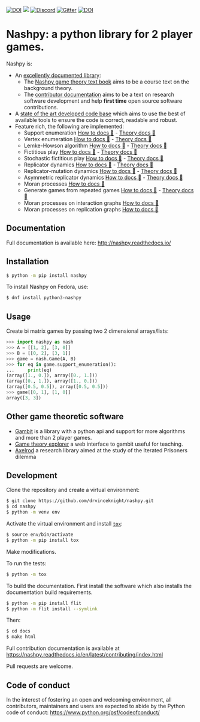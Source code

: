 [![DOI](https://zenodo.org/badge/DOI/10.5281/zenodo.596758.svg)](https://doi.org/10.5281/zenodo.596758)
![](https://github.com/drvinceknight/Nashpy/workflows/CI/badge.svg)
[![Discord](https://img.shields.io/discord/753185848337367060?label=Discord)](https://discord.gg/wZsv6s8TTB)
[![Gitter](https://badges.gitter.im/drvinceknight/Nashpy.svg)](https://gitter.im/drvinceknight/Nashpy?utm_source=badge&utm_medium=badge&utm_campaign=pr-badge)
[![DOI](http://joss.theoj.org/papers/10.21105/joss.00904/status.svg)](https://doi.org/10.21105/joss.00904)

# Nashpy: a python library for 2 player games.

Nashpy is:

- An [excellently documented library](https://nashpy.readthedocs.io/en/stable/):
  - The [Nashpy game theory text book](https://nashpy.readthedocs.io/en/stable/text-book/index.html) aims
    to be a course text on the background theory.
  - The [contributor
    documentation](https://nashpy.readthedocs.io/en/stable/contributing/index.html)
    aims to be a text on research software development and help **first time** open
    source software contributions.
- A [state of the art developed code
  base](https://nashpy.readthedocs.io/en/stable/contributing/index.html) which
  aims to use the best of available tools to ensure the code is correct,
  readable and robust.
- Feature rich, the following are implemented:
  - Support enumeration [How to docs 🐍](https://nashpy.readthedocs.io/en/stable/how-to/solve-with-support-enumeration.html) - [Theory docs 📘](https://nashpy.readthedocs.io/en/stable/text-book/support-enumeration.html)
  - Vertex enumeration [How to docs 🐍](https://nashpy.readthedocs.io/en/stable/how-to/solve-with-vertex-enumeration.html) - [Theory docs 📘](https://nashpy.readthedocs.io/en/stable/text-book/vertex-enumeration.html)
  - Lemke-Howson algorithm [How to docs 🐍](https://nashpy.readthedocs.io/en/stable/how-to/solve-with-lemke-howson.html) - [Theory docs 📘](https://nashpy.readthedocs.io/en/stable/text-book/lemke-howson.html)
  - Fictitious play [How to docs 🐍](https://nashpy.readthedocs.io/en/stable/how-to/use-fictitious-play.html) - [Theory docs 📘](https://nashpy.readthedocs.io/en/stable/text-book/fictitious-play.html)
  - Stochastic fictitious play [How to docs 🐍](https://nashpy.readthedocs.io/en/stable/how-to/use-stochastic-fictitious-play.html) - [Theory docs 📘](https://nashpy.readthedocs.io/en/stable/text-book/stochastic-fictitious-play.html)
  - Replicator dynamics [How to docs 🐍](https://nashpy.readthedocs.io/en/stable/how-to/use-replicator-dynamics.html) - [Theory docs 📘](https://nashpy.readthedocs.io/en/stable/text-book/replicator-dynamics.html)
  - Replicator-mutation dynamics [How to docs 🐍](https://nashpy.readthedocs.io/en/stable/how-to/use-replicator-dynamics-with-mutation.html) - [Theory docs 📘](https://nashpy.readthedocs.io/en/stable/text-book/replicator-dynamics.html#the-replicator-mutation-dynamics-equation)
  - Asymmetric replicator dynamics [How to docs 🐍](https://nashpy.readthedocs.io/en/stable/how-to/use-asymmetric-replicator-dynamics.html) - [Theory docs 📘](https://nashpy.readthedocs.io/en/stable/text-book/asymmetric-replicator-dynamics.html)
  - Moran processes [How to docs 🐍](https://nashpy.readthedocs.io/en/stable/how-to/use-moran-processes.html)
  - Generate games from repeated games [How to docs 🐍](https://nashpy.readthedocs.io/en/stable/how-to/obtain-a-repeated-game.html) - [Theory docs 📘](https://nashpy.readthedocs.io/en/stable/text-book/repeated-games.html)
  - Moran processes on interaction graphs [How to docs 🐍](https://nashpy.readthedocs.io/en/stable/how-to/use-moran-process-on-interaction-graph.html)
  - Moran processes on replication graphs [How to docs 🐍](https://nashpy.readthedocs.io/en/stable/how-to/use-moran-process-on-replication-graph.html)

## Documentation

Full documentation is available here: http://nashpy.readthedocs.io/

## Installation

```bash
$ python -m pip install nashpy
```

To install Nashpy on Fedora, use:

```sh
$ dnf install python3-nashpy
```

## Usage

<!--alex ignore bi-->

Create bi matrix games by passing two 2 dimensional arrays/lists:

```python
>>> import nashpy as nash
>>> A = [[1, 2], [3, 0]]
>>> B = [[0, 2], [3, 1]]
>>> game = nash.Game(A, B)
>>> for eq in game.support_enumeration():
...     print(eq)
(array([1., 0.]), array([0., 1.]))
(array([0., 1.]), array([1., 0.]))
(array([0.5, 0.5]), array([0.5, 0.5]))
>>> game[[0, 1], [1, 0]]
array([3, 3])

```

## Other game theoretic software

- [Gambit](http://www.gambit-project.org/) is a library with a python api and
  support for more algorithms and more than 2 player games.
- [Game theory explorer](http://gte.csc.liv.ac.uk/index/) a web interface to
  gambit useful for teaching.
- [Axelrod](http://axelrod.readthedocs.io/en/stable/) a research library aimed
  at the study of the Iterated Prisoners dilemma

## Development

Clone the repository and create a virtual environment:

```bash
$ git clone https://github.com/drvinceknight/nashpy.git
$ cd nashpy
$ python -m venv env

```

Activate the virtual environment and install [`tox`](https://tox.readthedocs.io/en/latest/):

```bash
$ source env/bin/activate
$ python -m pip install tox

```

Make modifications.

To run the tests:

```bash
$ python -m tox

```

To build the documentation. First install the software which also installs the
documentation build requirements.

```bash
$ python -m pip install flit
$ python -m flit install --symlink
```

Then:

```bash
$ cd docs
$ make html
```

Full contribution documentation is available at
https://nashpy.readthedocs.io/en/latest/contributing/index.html

Pull requests are welcome.

## Code of conduct

In the interest of fostering an open and welcoming environment, all
contributors, maintainers and users are expected to abide by the Python code of
conduct: https://www.python.org/psf/codeofconduct/
